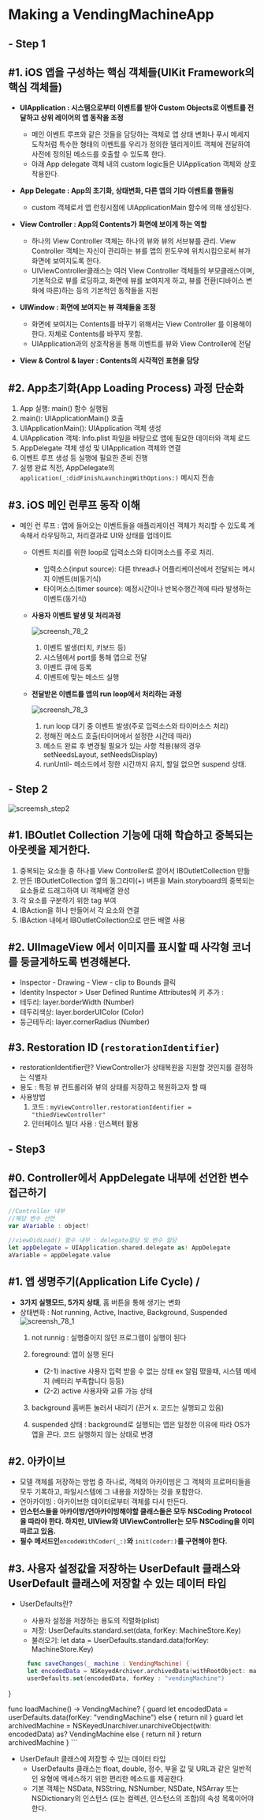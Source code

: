 # Making a VendingMachineApp
## - Step 1
## #1. iOS 앱을 구성하는 핵심 객체들(UIKit Framework의 핵심 객체들)
  - **UIApplication : 시스템으로부터 이벤트를 받아 Custom Objects로 이벤트를 전달하고 상위 레이어의 앱 동작을 조정**
    - 메인 이벤트 루프와 같은 것들을 담당하는 객체로 앱 상태 변화나 푸시 메세지 도착처럼 특수한 형태의 이벤트를 우리가 정의한 델리게이트 객체에 전달하여 사전에 정의된 메소드를 호출할 수 있도록 한다.
    - 아래 App delegate 객체 내의 custom logic들은 UIApplication 객체와 상호작용한다.

  - **App Delegate :  App의 초기화, 상태변화, 다른 앱의 기타 이벤트를 핸들링**
    - custom 객체로서 앱 런칭시점에 UIApplicationMain 함수에 의해 생성된다.

  - **View Controller : App의 Contents가 화면에 보이게 하는 역할**
    - 하나의 View Controller 객체는 하나의 뷰와 뷰의 서브뷰를 관리. View Controller 객체는 자신이 관리하는 뷰를 앱의 윈도우에 위치시킴으로써 뷰가 화면에 보여지도록 한다.
    - UIViewController클래스는 여러 View Controller 객체들의 부모클래스이며, 기본적으로 뷰를 로딩하고, 화면에 뷰를 보여지게 하고, 뷰를 전환(디바이스 변화에 따른)하는 등의 기본적인 동작들을 지원

  - **UIWindow : 화면에 보여지는 뷰 객체들을 조정**
    - 화면에 보여지는 Contents를 바꾸기 위해서는 View Controller 를 이용해야 한다. 자체로 Contents를 바꾸지 못함.
    - UIApplication과의 상호작용을 통해 이벤트를 뷰와 View Controller에 전달

  - **View & Control & layer : Contents의 시각적인 표현을 담당**

## #2. App초기화(App Loading Process) 과정 단순화
  1. App 실행: main() 함수 실행됨
  2. main(): UIApplicationMain() 호출
  3. UIApplicationMain(): UIApplication 객체 생성
  4. UIApplication 객체: Info.plist 파일을 바탕으로 앱에 필요한 데이터와 객체 로드
  5. AppDelegate 객체 생성 및 UIApplication 객체와 연결
  6. 이벤트 루프 생성 등 실행에 필요한 준비 진행
  7. 실행 완료 직전, AppDelegate의 ``application(_:didFinishLaunchingWithOptions:)`` 메시지 전송

## #3. iOS 메인 런루프 동작 이해
  - 메인 런 루프 : 앱에 들어오는 이벤트들을 애플리케이션 객체가 처리할 수 있도록 계속해서 라우팅하고, 처리결과로 UI와 상태를 업데이트
    - 이벤트 처리를 위한 loop로 입력소스와 타이머소스를 주로 처리.
      - 입력소스(input source): 다른 thread나 어플리케이션에서 전달되는 메시지 이벤트(비동기식)
      - 타이머소스(timer source): 예정시간이나 반복수행간격에 따라 발생하는 이벤트(동기식)
    - **사용자 이벤트 발생 및 처리과정**

      ![screensh_78_2](http://cfile7.uf.tistory.com/image/25205A3358ED9B5801EEF3)
        1. 이벤트 발생(터치, 키보드 등)
        2. 시스템에서 port를 통해 앱으로 전달
        3. 이벤트 큐에 등록
        4. 이벤트에 맞는 메소드 실행

    - **전달받은 이벤트를 앱의 run loop에서 처리하는 과정**

      ![screensh_78_3](http://cfile21.uf.tistory.com/image/2262143E58ED9D960F31FF)
        1. run loop 대기 중 이벤트 발생(주로 입력소스와 타이머소스 처리)
        2. 정해진 메소드 호출(타이머에서 설정한 시간데 따라)
        3. 메소드 완료 후 변경될 필요가 있는 사항 적용(뷰의 경우 setNeedsLayout, setNeedsDisplay)
        4. runUntil- 메소드에서 정한 시간까지 유지, 할일 없으면 suspend 상태.

## - Step 2

![screemsh_step2](./img/Step2.png)

## #1. IBOutlet Collection 기능에 대해 학습하고 중복되는 아웃렛을 제거한다.
  1. 중복되는 요소들 중 하나를 View Controller로 끌어서 IBOutletCollection 만듦
  2. 만든 IBOutletCollection 옆의 동그라미(+) 버튼을 Main.storyboard의 중복되는 요소들로 드래그하여 UI 객체배열 완성
  3. 각 요소를 구분하기 위한 tag 부여
  4. IBAction을 하나 만들어서 각 요소와 연결
  5. IBAction 내에서 IBOutletCollection으로 만든 배열 사용

## #2. UIImageView 에서 이미지를 표시할 때 사각형 코너를 둥글게하도록 변경해본다.
  - Inspector - Drawing - View - clip to Bounds 클릭
  - Identity Inspector > User Defined Runtime Attributes에 키 추가 :
  - 테두리: layer.borderWidth (Number)
  - 테두리색상: layer.borderUIColor (Color)
  - 둥근테두리: layer.cornerRadius (Number)

## #3. Restoration ID (``restorationIdentifier``)
  - restorationIdentifier란? ViewController가 상태복원을 지원할 것인지를 결정하는 식별자
  - 용도 : 특정 뷰 컨트롤러와 뷰의 상태를 저장하고 복원하고자 할 때
  - 사용방법
    1. 코드 :
    ``myViewController.restorationIdentifier = "thiedViewController"``
    2. 인터페이스 빌더 사용 : 인스펙터 활용

## - Step3
## #0. Controller에서 AppDelegate 내부에 선언한 변수 접근하기
  ```swift
  //Controller 내부
  //해당 변수 선언
  var aVariable : object!

  //viewDidLoad() 함수 내부 : delegate할당 및 변수 할당
  let appDelegate = UIApplication.shared.delegate as! AppDelegate
  aVariable = appDelegate.value
  ```
## #1. 앱 생명주기(Application Life Cycle) /
  - **3가지 실행모드, 5가지 상태**, 홈 버튼을 통해 생기는 변화
  - 상태변화 : Not running, Active, Inactive, Background, Suspended
  ![screensh_78_1](http://cfile4.uf.tistory.com/image/2732B2345739D02D1E8E5B)
    1. not runnig : 실행중이지 않던 프로그램이 실행이 된다
    2. foreground: 앱이 실행 된다
        - (2-1) inactive 사용자 입력 받을 수 없는 상태 ex 알림 떴을때, 시스템 메세지 (베터리 부족합니다 등등)
        - (2-2) active 사용자와 교류 가능 상태

    3. background 홈버튼 눌러서 내리기 (끈거 x. 코드는 실행되고 있음)
    4. suspended 상태 : background로 실행되는 앱은 일정한 이유에 따라 OS가 앱을 끈다. 코드 실행하지 않는 상태로 변경

## #2. 아카이브
  - 모델 객체를 저장하는 방법 중 하나로, 객체의 아카이빙은 그 객체의 프로퍼티들을 모두 기록하고, 파일시스템에 그 내용을 저장하는 것을 포함한다.
  - 언아카이빙 : 아카이브한 데이터로부터 객체를 다시 만든다.
  - **인스턴스들을 아카이방/언아카이빙해야할 클래스들은 모두 NSCoding Protocol을 따라야 한다. 하지만, UIView와 UIViewController는 모두 NSCoding을 이미 따르고 있음.**
  - **필수 메서드인**``encodeWithCoder(_:)``**와** ``init(coder:)``**를 구현해야 한다.**

## #3. 사용자 설정값을 저장하는 UserDefault 클래스와 UserDefault 클래스에 저장할 수 있는 데이터 타입
  - UserDefaults란?
    - 사용자 설정을 저장하는 용도의 직렬화(plist)
    - 저장: UserDefaults.standard.set(data, forKey: MachineStore.Key)
    - 불러오기: let data = UserDefaults.standard.data(forKey: MachineStore.Key)

    ```swift
      func saveChanges(_ machine : VendingMachine) {
      let encodedData = NSKeyedArchiver.archivedData(withRootObject: machine)
      userDefaults.set(encodedData, forKey : "vendingMachine")
  }

  func loadMachine() -> VendingMachine? {
      guard let encodedData = userDefaults.data(forKey: "vendingMachine") else { return nil }
      guard let archivedMachine = NSKeyedUnarchiver.unarchiveObject(with: encodedData) as? VendingMachine else { return nil }
          return archivedMachine
      }
    ```
  - UserDefault 클래스에 저장할 수 있는 데이터 타입
    - UserDefaults 클래스는 float, double, 정수, 부울 값 및 URL과 같은 일반적인 유형에 액세스하기 위한 편리한 메소드를 제공한다.
    - 기본 객체는 NSData, NSString, NSNumber, NSDate, NSArray 또는 NSDictionary의 인스턴스 (또는 컬렉션, 인스턴스의 조합)의 속성 목록이어야 한다.
